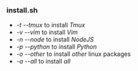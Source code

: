 ### install.sh

* _-t_ _--tmux_ to install *Tmux*
* _-v_ _--vim_ to install *Vim*
* _-n_ _--node_ to install *NodeJS*
* _-p_ _--python_ to install *Python*
* _-o_ _--other_ to install *other* linux packages
* _-a_ _--all_ to install *all*
